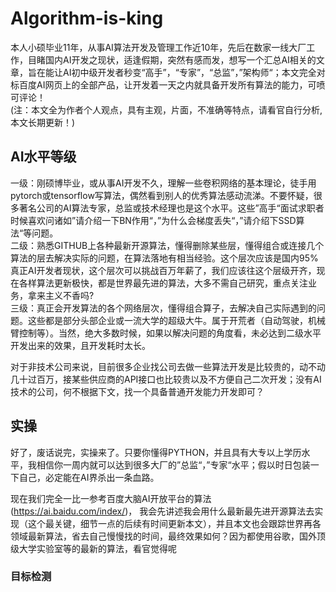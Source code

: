 # Algorithm-is-king

本人小硕毕业11年，从事AI算法开发及管理工作近10年，先后在数家一线大厂工作，目睹国内AI开发之现状，适逢假期，突然有感而发，想写一个汇总AI相关的文章，旨在能让AI初中级开发者秒变“高手”，“专家”，“总监”，”架构师“；本文完全对标百度AI网页上的全部产品，让开发着一天之内就具备开发所有算法的能力，可喷可评论！  
(注：本文全为作者个人观点，具有主观，片面，不准确等特点，请看官自行分析,本文长期更新！)

## AI水平等级
一级：刚硕博毕业，或从事AI开发不久，理解一些卷积网络的基本理论，徒手用pytorch或tensorflow写算法，偶然看到别人的优秀算法感动流涕。不要怀疑，很多著名公司的AI算法专家，总监或技术经理也是这个水平。这些”高手“面试求职者时候喜欢问诸如”请介绍一下BN作用“，”为什么会梯度丢失“，”请介绍下SSD算法“等问题。  
二级：熟悉GITHUB上各种最新开源算法，懂得删除某些层，懂得组合或连接几个算法的层去解决实际的问题，在算法落地有相当经验。这个层次应该是国内95%真正AI开发者现状，这个层次可以挑战百万年薪了，我们应该往这个层级开齐，现在各样算法更新极快，都是世界最先进的算法，大多不需自己研究，重点关注业务，拿来主义不香吗?  
三级：真正会开发算法的各个网络层次，懂得组合算子，去解决自己实际遇到的问题。这些都是部分头部企业或一流大学的超级大牛。属于开荒者（自动驾驶，机械臂控制等）。当然，绝大多数时候，如果以解决问题的角度看，未必达到二级水平开发出来的效果，且开发耗时太长。  


对于非技术公司来说，目前很多企业找公司去做一些算法开发是比较贵的，动不动几十过百万，接某些供应商的API接口也比较贵以及不方便自己二次开发；没有AI技术的公司，何不根据下文，找一个具备普通开发能力开发即可？

## 实操

好了，废话说完，实操来了。只要你懂得PYTHON，并且具有大专以上学历水平，我相信你一周内就可以达到很多大厂的”总监“，”专家“水平；假以时日包装一下自己，必定能在AI界杀出一条血路。  

现在我们完全一比一参考百度大脑AI开放平台的算法(https://ai.baidu.com/index/)， 我会先讲述我会用什么最新最先进开源算法去实现（这个最关键，细节一点的后续有时间更新本文），并且本文也会跟踪世界再各领域最新算法，省去自己慢慢找的时间，最终效果如何？因为都使用谷歌，国外顶级大学实验室等的最新的算法，看官觉得呢


### 目标检测

